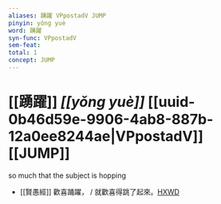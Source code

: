 ```yaml
---
aliases: 踴躍 VPpostadV JUMP
pinyin: yǒng yuè
word: 踴躍
syn-func: VPpostadV
sem-feat: 
total: 1
concept: JUMP 
---
```

# [[踴躍]] *[[yǒng yuè]]*  [[uuid-0b46d59e-9906-4ab8-887b-12a0ee8244ae|VPpostadV]] [[JUMP]]
so much that the subject is hopping
 - [[賢愚經]] 歡喜踊躍， / 就歡喜得跳了起來。[HXWD](https://hxwd.org/textview.html?location=KR6b0059_T_001-0351b.55)